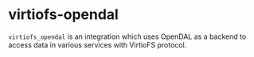# virtiofs-opendal

`virtiofs_opendal` is an integration which uses OpenDAL as a backend to access data in various services with VirtioFS protocol.
